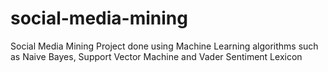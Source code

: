 # social-media-mining
Social Media Mining Project done using Machine Learning algorithms such as Naive Bayes, Support Vector Machine and Vader Sentiment Lexicon
